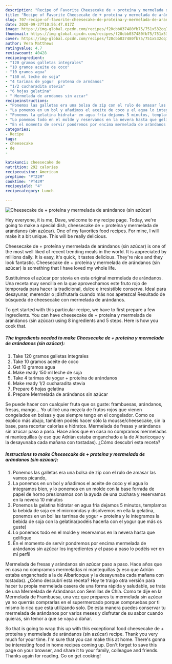 ```yaml
---
description: "Recipe of Favorite Cheesecake de + proteína y mermelada de arándanos (sin azúcar)"
title: "Recipe of Favorite Cheesecake de + proteína y mermelada de arándanos (sin azúcar)"
slug: 707-recipe-of-favorite-cheesecake-de-proteina-y-mermelada-de-arandanos-sin-azucar
date: 2020-09-27T10:56:47.017Z
image: https://img-global.cpcdn.com/recipes/f20cbb037480fb75/751x532cq70/cheesecake-de-proteina-y-mermelada-de-arandanos-sin-azucar-foto-principal.jpg
thumbnail: https://img-global.cpcdn.com/recipes/f20cbb037480fb75/751x532cq70/cheesecake-de-proteina-y-mermelada-de-arandanos-sin-azucar-foto-principal.jpg
cover: https://img-global.cpcdn.com/recipes/f20cbb037480fb75/751x532cq70/cheesecake-de-proteina-y-mermelada-de-arandanos-sin-azucar-foto-principal.jpg
author: Vera Matthews
ratingvalue: 4.7
reviewcount: 40428
recipeingredient:
- "120 gramos galletas integrales"
- "10 gramos aceite de coco"
- "10 gramos agua"
- "150 ml leche de soja"
- "4 tarimas de yogur  protena de arndanos"
- "1/2 cucharadita stevia"
- "6 hojas gelatina"
- " Mermelada de arndanos sin azcar"
recipeinstructions:
- "Ponemos las galletas era una bolsa de zip con el rulo de amasar las vamos picando,"
- "La ponemos en un bol y añadimos el aceite de coco y el agua lo integramos bien, y lo ponemos en un molde con la base forrada de papel de horno presionamos con la ayuda de una cuchara y reservamos en la nevera 10 minutos"
- "Ponemos la gelatina hidratar en agua fría dejamos 5 minutos, templamos la bebida de soja en el microondas y disolvemos en ella la gelatina, ponemos en un bol las tarrinas de yogur + proteína y le integramos la bebida de soja con la gelatina(podéis hacerla con el yogur que más os guste)"
- "Lo ponemos todo en el molde y reservamos en la nevera hasta que gelifique"
- "En el momento de servir pondremos por encima mermelada de arándanos sin azúcar los ingredientes y el paso a paso lo podéis ver en mi perfil"
categories:
- Recipe
tags:
- cheesecake
- de
- 

katakunci: cheesecake de  
nutrition: 292 calories
recipecuisine: American
preptime: "PT22M"
cooktime: "PT42M"
recipeyield: "4"
recipecategory: Lunch

---
```



![Cheesecake de + proteína y mermelada de arándanos (sin azúcar)](https://img-global.cpcdn.com/recipes/f20cbb037480fb75/751x532cq70/cheesecake-de-proteina-y-mermelada-de-arandanos-sin-azucar-foto-principal.jpg)

Hey everyone, it is me, Dave, welcome to my recipe page. Today, we're going to make a special dish, cheesecake de + proteína y mermelada de arándanos (sin azúcar). One of my favorites food recipes. For mine, I will make it a bit unique. This will be really delicious.

Cheesecake de + proteína y mermelada de arándanos (sin azúcar) is one of the most well liked of recent trending meals in the world. It is appreciated by millions daily. It is easy, it's quick, it tastes delicious. They're nice and they look fantastic. Cheesecake de + proteína y mermelada de arándanos (sin azúcar) is something that I have loved my whole life.

Sustituimos el azúcar por stevia en esta original mermelada de arándanos. Una receta muy sencilla en la que aprovechamos este fruto rojo de temporada para hacer la tradicional, dulce e irresistible conserva. Ideal para desayunar, merendar o ¡disfrutarla cuando más nos apetezca! Resultado de búsqueda de cheesecake con mermelada de arándanos.


To get started with this particular recipe, we have to first prepare a few ingredients. You can have cheesecake de + proteína y mermelada de arándanos (sin azúcar) using 8 ingredients and 5 steps. Here is how you cook that.

<!--inarticleads1-->

##### The ingredients needed to make Cheesecake de + proteína y mermelada de arándanos (sin azúcar):

1. Take 120 gramos galletas integrales
1. Take 10 gramos aceite de coco
1. Get 10 gramos agua
1. Make ready 150 ml leche de soja
1. Take 4 tarimas de yogur + proteína de arándanos
1. Make ready 1/2 cucharadita stevia
1. Prepare 6 hojas gelatina
1. Prepare  Mermelada de arándanos sin azúcar


Se puede hacer con cualquier fruta que os guste: frambuesas, arándanos, fresas, mango… Yo utilicé una mezcla de frutos rojos que vienen congelados en bolsas y que siempre tengo en el congelador. Como os explico más abajo, también podéis hacer sólo la mousse/cheesecake, sin la base, para recortar calorías e hidratos. Mermelada de fresas y arándanos sin azúcar paso a paso. Hace años que en casa no compramos mermeladas ni mantequillas (y eso que Adrián estaba enganchado a la de Albaricoque y la desayunaba cada mañana con tostadas). ¿Cómo descubrí esta receta? 

<!--inarticleads2-->

##### Instructions to make Cheesecake de + proteína y mermelada de arándanos (sin azúcar):

1. Ponemos las galletas era una bolsa de zip con el rulo de amasar las vamos picando,
1. La ponemos en un bol y añadimos el aceite de coco y el agua lo integramos bien, y lo ponemos en un molde con la base forrada de papel de horno presionamos con la ayuda de una cuchara y reservamos en la nevera 10 minutos
1. Ponemos la gelatina hidratar en agua fría dejamos 5 minutos, templamos la bebida de soja en el microondas y disolvemos en ella la gelatina, ponemos en un bol las tarrinas de yogur + proteína y le integramos la bebida de soja con la gelatina(podéis hacerla con el yogur que más os guste)
1. Lo ponemos todo en el molde y reservamos en la nevera hasta que gelifique
1. En el momento de servir pondremos por encima mermelada de arándanos sin azúcar los ingredientes y el paso a paso lo podéis ver en mi perfil


Mermelada de fresas y arándanos sin azúcar paso a paso. Hace años que en casa no compramos mermeladas ni mantequillas (y eso que Adrián estaba enganchado a la de Albaricoque y la desayunaba cada mañana con tostadas). ¿Cómo descubrí esta receta? Hoy te traigo otra versión para hacer tu propia mermelada casera de una forma rápida y saludable, se trata de una Mermelada de Arándanos con Semillas de Chía. Como te dije en la Mermelada de Frambuesa, una vez que prepares tu mermelada sin azúcar ya no querrás comprarlas en el supermercado porque compruebas por ti mismo lo rica que está utilizando solo. De esta manera puedes conservar tu mermelada de arándanos por varios meses y disfrutar de su sabor cuando quieras, sin temor a que se vaya a dañar. 

So that is going to wrap this up with this exceptional food cheesecake de + proteína y mermelada de arándanos (sin azúcar) recipe. Thank you very much for your time. I'm sure that you can make this at home. There's gonna be interesting food in home recipes coming up. Don't forget to save this page on your browser, and share it to your family, colleague and friends. Thanks again for reading. Go on get cooking!
